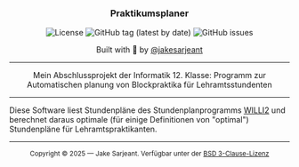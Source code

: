 <div align="center">
  <h3>Praktikumsplaner</h3>
  <p>
    <img alt="License" src="https://img.shields.io/badge/license-BSD_3--Clause-red?style=for-the-badge&v=2">
    <img alt="GitHub tag (latest by date)" src="https://img.shields.io/github/v/tag/jakesarjeant/praktikumsplaner?color=orange&label=%F0%9F%9A%80%20version&style=for-the-badge&v=2">
    <img alt="GitHub issues" src="https://img.shields.io/github/issues/jakesarjeant/praktikumsplaner?color=green&style=for-the-badge&label=%F0%9F%9A%A8%20issues&v=2">
  </p>
  <p>Built with 🫠 by <a href="https://github.com/jakesarjeant">@jakesarjeant</a></p>
</div>

---

<p align="center">
  Mein Abschlussprojekt der Informatik 12. Klasse: Programm zur Automatischen planung von Blockpraktika für Lehramtsstundenten
</p>

---

Diese Software liest Stundenpläne des Stundenplanprogramms [WILLI2](https://willi.wgg-neumarkt.de/) und berechnet daraus optimale (für einige Definitionen von "optimal") Stundenpläne für Lehramtspraktikanten.

---

<p align="center">
  <sup>Copyright © 2025 — Jake Sarjeant. Verfügbar unter der <a href="https://github.com/jakesarjeant/praktikumsplaner/blob/master/LICENSE">BSD 3-Clause-Lizenz</a></sup>
</p>
